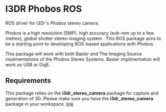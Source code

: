 # I3DR Phobos ROS

ROS driver for I3Dr's Phobos stereo camera.

Phobos is a high resolution (5MP), high accuracy (sub-mm up to a few metres), global shutter stereo imaging system . This ROS package aims to be a starting point to developing ROS-based applications with Phobos. 

This package will work with both Basler and The Imaging Source implimentations of the Phobos Stereo Systems.
Basler implimentation will work as USB or GigE. 

## Requirements

This package relies on the **i3dr_stereo_camera** package for capture and generation of 3D. Please make sure you have the **i3dr_stereo_camera** package in your workspace.
[link](https://github.com/i3drobotics/i3dr_stereo_camera-ros.git)
